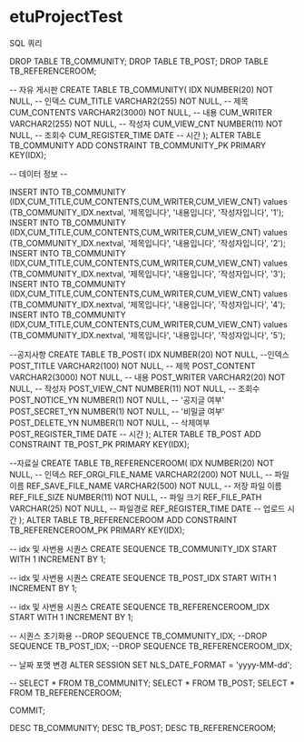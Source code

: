 # etuProjectTest

SQL 쿼리


DROP TABLE TB_COMMUNITY;
DROP TABLE TB_POST;
DROP TABLE TB_REFERENCEROOM;

-- 자유 게시판
CREATE TABLE TB_COMMUNITY(
    IDX NUMBER(20) NOT NULL, -- 인덱스 
    CUM_TITLE VARCHAR2(255) NOT NULL, -- 제목
    CUM_CONTENTS VARCHAR2(3000) NOT NULL, -- 내용
    CUM_WRITER VARCHAR2(255) NOT NULL, -- 작성자
    CUM_VIEW_CNT NUMBER(11) NOT NULL, -- 조회수
    CUM_REGISTER_TIME DATE -- 시간
);
ALTER TABLE TB_COMMUNITY
ADD CONSTRAINT TB_COMMUNITY_PK PRIMARY KEY(IDX);

-- 데이터 정보 --

INSERT INTO TB_COMMUNITY (IDX,CUM_TITLE,CUM_CONTENTS,CUM_WRITER,CUM_VIEW_CNT)   values (TB_COMMUNITY_IDX.nextval, '제목입니다', '내용입니다', '작성자입니다', '1');
INSERT INTO TB_COMMUNITY (IDX,CUM_TITLE,CUM_CONTENTS,CUM_WRITER,CUM_VIEW_CNT)   values (TB_COMMUNITY_IDX.nextval, '제목입니다', '내용입니다', '작성자입니다', '2');
INSERT INTO TB_COMMUNITY (IDX,CUM_TITLE,CUM_CONTENTS,CUM_WRITER,CUM_VIEW_CNT)   values (TB_COMMUNITY_IDX.nextval, '제목입니다', '내용입니다', '작성자입니다', '3');
INSERT INTO TB_COMMUNITY (IDX,CUM_TITLE,CUM_CONTENTS,CUM_WRITER,CUM_VIEW_CNT)   values (TB_COMMUNITY_IDX.nextval, '제목입니다', '내용입니다', '작성자입니다', '4');
INSERT INTO TB_COMMUNITY (IDX,CUM_TITLE,CUM_CONTENTS,CUM_WRITER,CUM_VIEW_CNT)   values (TB_COMMUNITY_IDX.nextval, '제목입니다', '내용입니다', '작성자입니다', '5');

--공지사항
CREATE TABLE TB_POST(
    IDX NUMBER(20) NOT NULL, --인덱스
    POST_TITLE VARCHAR2(100) NOT NULL, -- 제목
    POST_CONTENT VARCHAR2(3000) NOT NULL, -- 내용
    POST_WRITER  VARCHAR2(20) NOT NULL, -- 작성자
    POST_VIEW_CNT NUMBER(11) NOT NULL, -- 조회수
    POST_NOTICE_YN NUMBER(1) NOT NULL, -- '공지글 여부'
    POST_SECRET_YN NUMBER(1) NOT NULL, -- '비밀글 여부'
    POST_DELETE_YN NUMBER(1) NOT NULL, -- 삭제여부
    POST_REGISTER_TIME DATE -- 시간
);
ALTER TABLE TB_POST
ADD CONSTRAINT TB_POST_PK PRIMARY KEY(IDX);


--자료실
CREATE TABLE TB_REFERENCEROOM(
    IDX NUMBER(20) NOT NULL, -- 인덱스
    REF_ORGI_FILE_NAME VARCHAR2(200) NOT NULL, -- 파일 이름
    REF_SAVE_FILE_NAME VARCHAR2(500) NOT NULL, -- 저장 파일 이름
    REF_FILE_SIZE NUMBER(11) NOT NULL, -- 파일 크기
    REF_FILE_PATH VARCHAR(25) NOT NULL, -- 파일경로
    REF_REGISTER_TIME DATE -- 업로드 시간
);
ALTER TABLE TB_REFERENCEROOM
ADD CONSTRAINT TB_REFERENCEROOM_PK PRIMARY KEY(IDX);

-- idx 및 사번용 시퀀스
CREATE SEQUENCE TB_COMMUNITY_IDX
START WITH 1
INCREMENT BY 1;

-- idx 및 사번용 시퀀스
CREATE SEQUENCE TB_POST_IDX
START WITH 1
INCREMENT BY 1;

-- idx 및 사번용 시퀀스
CREATE SEQUENCE TB_REFERENCEROOM_IDX
START WITH 1
INCREMENT BY 1;

-- 시퀀스 초기화용
--DROP SEQUENCE TB_COMMUNITY_IDX;
--DROP SEQUENCE TB_POST_IDX;
--DROP SEQUENCE TB_REFERENCEROOM_IDX;

-- 날짜 포맷 변경
ALTER SESSION SET NLS_DATE_FORMAT = 'yyyy-MM-dd';


--
SELECT * FROM TB_COMMUNITY;
SELECT * FROM TB_POST;
SELECT * FROM TB_REFERENCEROOM;

COMMIT;

DESC TB_COMMUNITY;
DESC TB_POST;
DESC TB_REFERENCEROOM;
